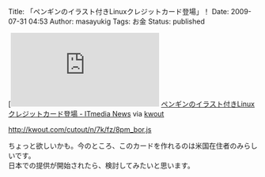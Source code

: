 Title: 「ペンギンのイラスト付きLinuxクレジットカード登場」！
Date: 2009-07-31 04:53
Author: masayukig
Tags: お金
Status: published


[![http://www.itmedia.co.jp/news/articles/0907/30/news005.html](http://kwout.com/cutout/n/7k/fz/8pm_bor.jpg "ペンギンのイラスト付きLinuxクレジットカード登場 - ITmedia News")
](http://www.itmedia.co.jp/news/articles/0907/30/news005.html)
[ペンギンのイラスト付きLinuxクレジットカード登場 - ITmedia
News](http://www.itmedia.co.jp/news/articles/0907/30/news005.html) via
[kwout](http://itmedia.kwout.com/quote/n7kfz8pm)


<http://kwout.com/cutout/n/7k/fz/8pm_bor.js>

ちょっと欲しいかも。今のところ、このカードを作れるのは米国在住者のみらしいです。  
日本での提供が開始されたら、検討してみたいと思います。
